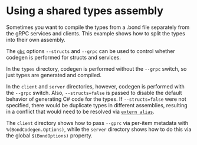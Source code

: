 # Using a shared types assembly

Sometimes you want to compile the types from a .bond file separately from
the gRPC services and clients. This example shows how to split the types
into their own assembly.

The [`gbc`](https://microsoft.github.io/bond/manual/compiler.html) options
`--structs` and `--grpc` can be used to control whether codegen is performed
for structs and services.

In the `types` directory, codegen is performed without the `--grpc` switch,
so just types are generated and compiled.

In the `client` and `server` directories, however, codegen is performed with
the `--grpc` switch. Also, `--structs=false` is passed to disable the
default behavior of generating C# code for the types. If `--structs=false`
were not specified, there would be duplicate types in different assemblies,
resulting in a conflict that would need to be resolved via
[`extern alias`](https://docs.microsoft.com/en-us/dotnet/csharp/language-reference/keywords/extern-alias).

The `client` directory shows how to pass `--gprc` via per-item metadata with
`%(BondCodegen.Options)`, while the `server` directory shows how to do this
via the global `$(BondOptions)` property.

